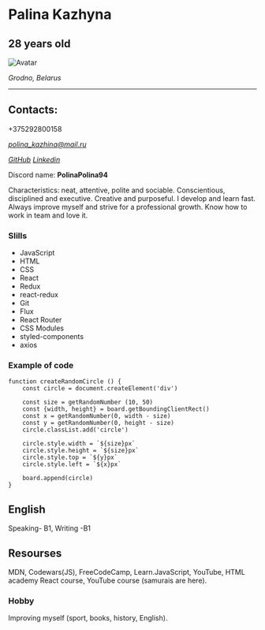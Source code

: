# Palina Kazhyna
## 28 years old

![Avatar](https://avatars.githubusercontent.com/u/94382473?v=4)

*Grodno, Belarus*
*****

## Contacts:
+375292800158

*polina_kazhina@mail.ru*

*[GitHub](https://github.com/PolinaPolina94)*
*[Linkedin](https://www.linkedin.com/in/palina-kazhyna-9a016b245)*

Discord name: **PolinaPolina94**

Characteristics: neat, attentive, polite and sociable.
Conscientious, disciplined and executive. Creative and purposeful. 
I develop and learn fast. Always improve myself and strive for a professional growth. Know how to work in team and love it.

### Slills
- JavaScript
- HTML 
- CSS 
- React
- Redux
- react-redux
- Git 
- Flux
- React Router
- CSS Modules
- styled-components
- axios

### Example of code 

```
function createRandomCircle () {
    const circle = document.createElement('div')

    const size = getRandomNumber (10, 50)
    const {width, height} = board.getBoundingClientRect()
    const x = getRandomNumber(0, width - size)
    const y = getRandomNumber(0, height - size)
    circle.classList.add('circle')

    circle.style.width = `${size}px`
    circle.style.height = `${size}px`
    circle.style.top = `${y}px`
    circle.style.left = `${x}px`

    board.append(circle) 
}  
```
## English
Speaking- B1, Writing -B1

## Resourses 
MDN, Codewars(JS), FreeCodeCamp, Learn.JavaScript, YouTube, HTML academy React course, 
YouTube course (samurais are here).

### Hobby
Improving myself (sport, books, history, English).